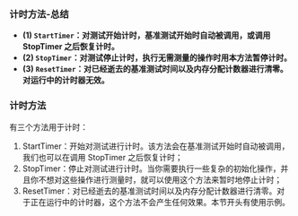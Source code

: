 ### 计时方法-总结

- **(1) `StartTimer`：对测试开始计时，基准测试开始时自动被调用，或调用 StopTimer 之后恢复计时。**
- **(2) `StopTimer`：对测试停止计时，执行无需测量的操作时用本方法暂停计时。**
- **(3) `ResetTimer`：对已经逝去的基准测试时间以及内存分配计数器进行清零。对运行中的计时器无效。**

### 计时方法

有三个方法用于计时：

1. StartTimer：开始对测试进行计时。该方法会在基准测试开始时自动被调用，我们也可以在调用 StopTimer 之后恢复计时；
2. StopTimer：停止对测试进行计时。当你需要执行一些复杂的初始化操作，并且你不想对这些操作进行测量时，就可以使用这个方法来暂时地停止计时；
3. ResetTimer：对已经逝去的基准测试时间以及内存分配计数器进行清零。对于正在运行中的计时器，这个方法不会产生任何效果。本节开头有使用示例。
